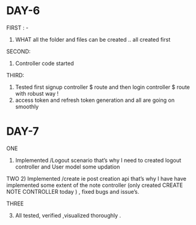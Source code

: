 # DAY-6


FIRST :   -
1) WHAT all the folder and files can be created .. all created first 
	
SECOND:
1) Controller code started

THIRD:
1) Tested   first  signup controller $ route  and then login controller $ route with robust way !
2) access token and refresh token generation and  all are going on smoothly


# DAY-7

ONE 
1) Implemented /Logout scenario that’s why I need to created logout controller  and User model some updation 

TWO 
2)	Implemented /create ie post creation api  that’s why I have have implemented some extent of the note controller (only created CREATE NOTE CONTROLLER today ) , fixed bugs and issue’s.

THREE

3) All  tested, verified ,visualized  thoroughly .



